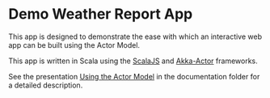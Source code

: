 # Demo Weather Report App

This app is designed to demonstrate the ease with which an interactive web app can be built using the Actor Model.

This app is written in Scala using the [ScalaJS](https://www.scala-js.org/) and [Akka-Actor](https://akka.io/) frameworks.

See the presentation [Using the Actor Model](./documentation/Using%20the%20Actor%20Model.ppsx) in the documentation folder for a detailed description.
 
